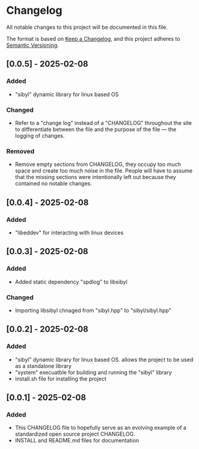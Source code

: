 # Changelog

All notable changes to this project will be documented in this file.

The format is based on [Keep a Changelog](https://keepachangelog.com/en/1.1.0/),
and this project adheres to [Semantic Versioning](https://semver.org/spec/v2.0.0.html).

## [0.0.5] - 2025-02-08
### Added
- "sibyl" dynamic library for linux based OS 
### Changed
- Refer to a "change log" instead of a "CHANGELOG" throughout the site
  to differentiate between the file and the purpose of the file — the
  logging of changes.
### Removed
- Remove empty sections from CHANGELOG, they occupy too much space and
  create too much noise in the file. People will have to assume that the
  missing sections were intentionally left out because they contained no
  notable changes.

## [0.0.4] - 2025-02-08
### Added
- "libeddev" for interacting with linux devices

## [0.0.3] - 2025-02-08
### Added
- Added static dependency "spdlog" to libsibyl
### Changed
- Importing libsibyl chnaged from "sibyl.hpp" to "sibyl/sibyl.hpp" 

## [0.0.2] - 2025-02-08
### Added
- "sibyl" dynamic library for linux based OS. allows the project to be used as a standalone library
- "system" execuatble for building and running the "sibyl" library
- install.sh file for installing the project

## [0.0.1] - 2025-02-08
### Added
- This CHANGELOG file to hopefully serve as an evolving example of a
  standardized open source project CHANGELOG.
- INSTALL and README.md files for documentation